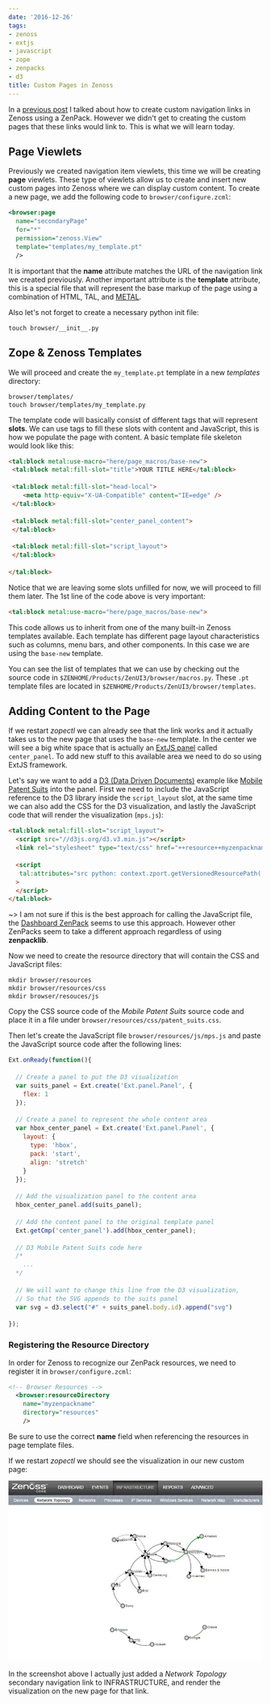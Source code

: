 ```yaml
---
date: '2016-12-26'
tags:
- zenoss
- extjs
- javascript
- zope
- zenpacks
- d3
title: Custom Pages in Zenoss
---
```


In a [previous post](/posts/extending-zenoss-navigations.html) I talked about how to create custom navigation links in Zenoss using a ZenPack. However we didn't get to creating the custom pages that these links would link to. This is what we will learn today.

## Page Viewlets

Previously we created navigation item viewlets, this time we will be creating **page** viewlets. These type of viewlets allow us to create and insert new custom pages into Zenoss where we can display custom content. To create a new page, we add the following code to `browser/configure.zcml`:

```xml
<browser:page
  name="secondaryPage"
  for="*"
  permission="zenoss.View"
  template="templates/my_template.pt"
  />
```

It is important that the **name** attribute matches the URL of the navigation link we created previously. Another important attribute is the **template** attribute, this is a special file that will represent the base markup of the page using a combination of HTML, TAL, and [METAL](http://old.zope.org/Members/tone/METAL).

Also let's not forget to create a necessary python init file:

```
touch browser/__init__.py
```

<!--more-->

## Zope & Zenoss Templates

We will proceed and create the `my_template.pt` template in a new *templates* directory:

```mkdir
browser/templates/
touch browser/templates/my_template.py
```

The template code will basically consist of different tags that will represent **slots**. We can use tags to fill these slots with content and JavaScript, this is how we populate the page with content. A basic template file skeleton would look like this:

```html
<tal:block metal:use-macro="here/page_macros/base-new">
 <tal:block metal:fill-slot="title">YOUR TITLE HERE</tal:block>

 <tal:block metal:fill-slot="head-local">
    <meta http-equiv="X-UA-Compatible" content="IE=edge" />
 </tal:block>

 <tal:block metal:fill-slot="center_panel_content">
 </tal:block>

 <tal:block metal:fill-slot="script_layout">
 </tal:block>

</tal:block>

```

Notice that we are leaving some slots unfilled for now, we will proceed to fill them later. The 1st line of the code above is very important:

```html
<tal:block metal:use-macro="here/page_macros/base-new">
```

This code allows us to inherit from one of the many built-in Zenoss templates available. Each template has different page layout characteristics such as columns, menu bars, and other components. In this case we are using the `base-new` template.

You can see the list of templates that we can use by checking out the source code in `$ZENHOME/Products/ZenUI3/browser/macros.py`. These `.pt` template files are located in `$ZENHOME/Products/ZenUI3/browser/templates`.

## Adding Content to the Page

If we restart *zopectl* we can already see that the link works and it actually takes us to the new page that uses the `base-new` template. In the center we will see a big white space that is actually an [ExtJS panel](http://docs.sencha.com/extjs/4.0.1/#!/api/Ext.panel.Panel) called `center_panel`. To add new stuff to this available area we need to do so using ExtJS framework.

Let's say we want to add a [D3 (Data Driven Documents)](http://d3js.org/) example like [Mobile Patent Suits](http://bl.ocks.org/mbostock/1153292) into the panel. First we need to include the JavaScript reference to the D3 library inside the `script_layout` slot, at the same time we can also add the CSS for the D3 visualization, and lastly the JavaScript code that will render the visualization (`mps.js`):

```html
<tal:block metal:fill-slot="script_layout">
  <script src="//d3js.org/d3.v3.min.js"></script>
  <link rel="stylesheet" type="text/css" href="++resource++myzenpackname/css/patent_suits.css">

  <script
   tal:attributes="src python: context.zport.getVersionedResourcePath('/++resource++myzenpackname/js/mps.js')"
  >
  </script>
</tal:block>
```

~> I am not sure if this is the best approach for calling the JavaScript file, the [Dashboard ZenPack](https://github.com/zenoss/ZenPacks.zenoss.Dashboard) seems to use this approach. However other ZenPacks seem to take a different approach regardless of using **zenpacklib**.

Now we need to create the resource directory that will contain the CSS and JavaScript files:

```
mkdir browser/resources
mkdir browser/resources/css
mkdir browser/resouces/js
```

Copy the CSS source code of the *Mobile Patent Suits* source code and place it in a file under `browser/resources/css/patent_suits.css`.

Then let's create the JavaScript file `browser/resources/js/mps.js` and paste the JavaScript source code after the following lines:

```javascript
Ext.onReady(function(){

  // Create a panel to put the D3 visualization
  var suits_panel = Ext.create('Ext.panel.Panel', {
    flex: 1
  });

  // Create a panel to represent the whole content area
  var hbox_center_panel = Ext.create('Ext.panel.Panel', {
    layout: {
      type: 'hbox',
      pack: 'start',
      align: 'stretch'
    }
  });

  // Add the visualization panel to the content area
  hbox_center_panel.add(suits_panel);

  // Add the content panel to the original template panel
  Ext.getCmp('center_panel').add(hbox_center_panel);

  // D3 Mobile Patent Suits code here
  /*
    ...
  */

  // We will want to change this line from the D3 visualization,
  // So that the SVG appends to the suits panel
  var svg = d3.select("#" + suits_panel.body.id).append("svg")

});
```

### Registering the Resource Directory

In order for Zenoss to recognize our ZenPack resources, we need to register it in `browser/configure.zcml`:

```xml
<!-- Browser Resources -->
  <browser:resourceDirectory
    name="myzenpackname"
    directory="resources"
    />
```

Be sure to use the correct **name** field when referencing the resources in page template files.

If we restart *zopectl* we should see the visualization in our new custom page:

![D3 Visualization](/posts/custom-pages-in-zenoss/d3_visualization.jpg)

In the screenshot above I actually just added a *Network Topology* secondary navigation link to INFRASTRUCTURE, and render the visualization on the new page for that link.